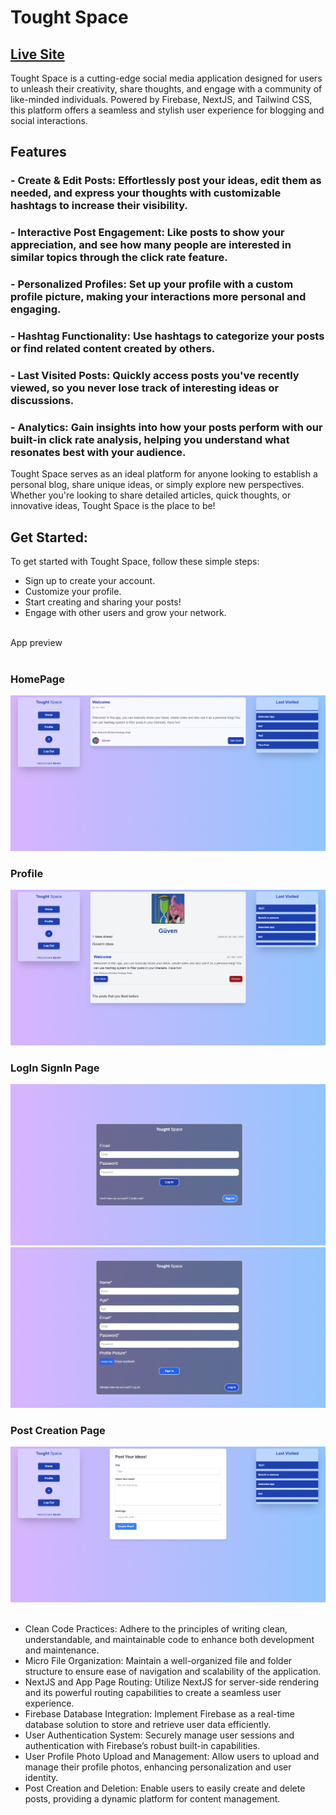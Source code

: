 # Tought Space
## [Live Site](https://tought-space.vercel.app)

Tought Space is a cutting-edge social media application designed for users to unleash their creativity, share thoughts, and engage with a community of like-minded individuals. Powered by Firebase, NextJS, and Tailwind CSS, this platform offers a seamless and stylish user experience for blogging and social interactions.

## Features<br>
### - Create & Edit Posts: Effortlessly post your ideas, edit them as needed, and express your thoughts with customizable hashtags to increase their visibility.
### - Interactive Post Engagement: Like posts to show your appreciation, and see how many people are interested in similar topics through the click rate feature.
### - Personalized Profiles: Set up your profile with a custom profile picture, making your interactions more personal and engaging.
### - Hashtag Functionality: Use hashtags to categorize your posts or find related content created by others.
### - Last Visited Posts: Quickly access posts you've recently viewed, so you never lose track of interesting ideas or discussions.
### - Analytics: Gain insights into how your posts perform with our built-in click rate analysis, helping you understand what resonates best with your audience.
Tought Space serves as an ideal platform for anyone looking to establish a personal blog, share unique ideas, or simply explore new perspectives. Whether you're looking to share detailed articles, quick thoughts, or innovative ideas, Tought Space is the place to be!

## Get Started:<br>
To get started with Tought Space, follow these simple steps:

- Sign up to create your account.
- Customize your profile.
- Start creating and sharing your posts!
- Engage with other users and grow your network.

<br>
App preview
<br><br>
<h3>HomePage</h3>
<img src="tought-space/Assets/homepage.png">
<h3>Profile</h3>
<img src="tought-space/Assets/profile.png">
<h3>LogIn SignIn Page</h3>
<img src="tought-space/Assets/logIn.png">
<img src="tought-space/Assets/register.png">
<h3>Post Creation Page</h3>
<img src="tought-space/Assets/postcreation.png">
<br><br>

- Clean Code Practices: Adhere to the principles of writing clean, understandable, and maintainable code to enhance both development and maintenance.
- Micro File Organization: Maintain a well-organized file and folder structure to ensure ease of navigation and scalability of the application.
- NextJS and App Page Routing: Utilize NextJS for server-side rendering and its powerful routing capabilities to create a seamless user experience.
- Firebase Database Integration: Implement Firebase as a real-time database solution to store and retrieve user data efficiently.
- User Authentication System: Securely manage user sessions and authentication with Firebase’s robust built-in capabilities.
- User Profile Photo Upload and Management: Allow users to upload and manage their profile photos, enhancing personalization and user identity.
- Post Creation and Deletion: Enable users to easily create and delete posts, providing a dynamic platform for content management.
